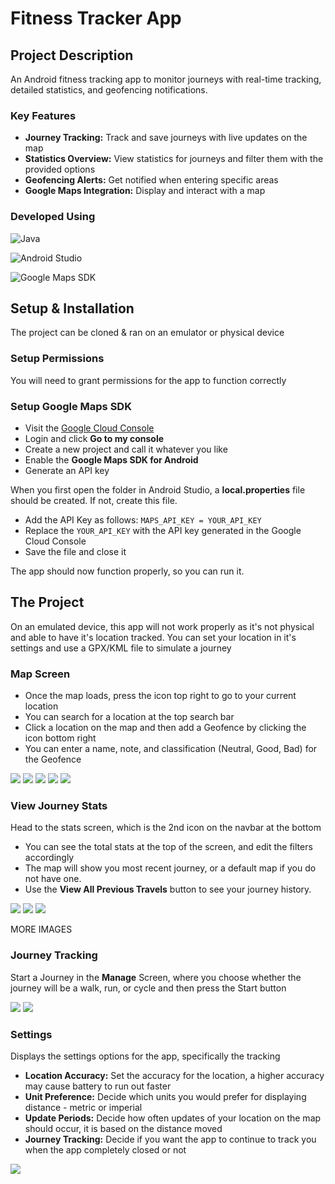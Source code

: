 # Fitness Tracker App

## Project Description
An Android fitness tracking app to monitor journeys with real-time tracking, detailed statistics, and geofencing notifications.

### Key Features
- **Journey Tracking:** Track and save journeys with live updates on the map
- **Statistics Overview:** View statistics for journeys and filter them with the provided options
- **Geofencing Alerts:** Get notified when entering specific areas
- **Google Maps Integration:** Display and interact with a map


### Developed Using
![Java](https://img.shields.io/badge/java-%23ED8B00.svg?style=for-the-badge&logo=openjdk&logoColor=white)

![Android Studio](https://img.shields.io/badge/android%20studio-346ac1?style=for-the-badge&logo=android%20studio&logoColor=white)

![Google Maps SDK](https://img.shields.io/badge/Google%20Maps%20SDK-red.svg?style=for-the-badge&logo=googlemaps&logoColor=white)



## Setup & Installation
The project can be cloned & ran on an emulator or physical device

### Setup Permissions
You will need to grant permissions for the app to function correctly

### Setup Google Maps SDK
- Visit the [Google Cloud Console](https://cloud.google.com/cloud-console)
- Login and click **Go to my console**
- Create a new project and call it whatever you like
- Enable the **Google Maps SDK for Android**
- Generate an API key


When you first open the folder in Android Studio, a **local.properties** file should be created. If not, create this file.
- Add the API Key as follows: ```MAPS_API_KEY = YOUR_API_KEY```
- Replace the ```YOUR_API_KEY``` with the API key generated in the Google Cloud Console
- Save the file and close it

The app should now function properly, so you can run it.


## The Project
On an emulated device, this app will not work properly as it's not physical and able to have it's location tracked. You can set your location in it's settings and use a GPX/KML file to simulate a journey
### Map Screen

- Once the map loads, press the icon top right to go to your current location
- You can search for a location at the top search bar
- Click a location on the map and then add a Geofence by clicking the icon bottom right
- You can enter a name, note, and classification (Neutral, Good, Bad) for the Geofence

![](screenshots/Map%20Screen/map_original.png)
![](screenshots/Map%20Screen/map_closeup3.png)
![](screenshots/Map%20Screen/map_search.png)
![](screenshots/Map%20Screen/add_geofence.png)
![](screenshots/Map%20Screen/geofence_added.png)




### View Journey Stats
Head to the stats screen, which is the 2nd icon on the navbar at the bottom


- You can see the total stats at the top of the screen, and edit the filters accordingly
- The map will show you most recent journey, or a default map if you do not have one.
- Use the **View All Previous Travels** button to see your journey history.

![](screenshots/Stats%20Screen/stats_screen.png)
![](screenshots/Stats%20Screen/previous_journeys.png)
![](screenshots/Stats%20Screen/view_journey.png)

MORE IMAGES

### Journey Tracking
Start a Journey in the **Manage** Screen, where you choose whether the journey will be a walk, run, or cycle and then press 
the Start button

![](screenshots/manage_screen.png)
![](screenshots/end_journey.png)


### Settings
Displays the settings options for the app, specifically the tracking
- **Location Accuracy:** Set the accuracy for the location, a higher accuracy may cause battery to run out faster
- **Unit Preference:** Decide which units you would prefer for displaying distance - metric or imperial
- **Update Periods:** Decide how often updates of your location on the map should occur, it is based on the distance moved
- **Journey Tracking:** Decide if you want the app to continue to track you when the app completely closed or not


![](screenshots/settings_screen.png)





